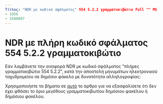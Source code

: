 ```yaml
---
Τίτλος: "NDR με κωδικό σφάλματος" 554 5.2.2 γραμματοκιβώτιο Full "" MS. Author: chrisda Author: chrisda Manager: dansimp MS. Date: 04/21/2020 MS. ακροατήριο: ITPro MS. topic: άρθρο MS. Service: O365-διαχείριση ROBOTs: INDEX, nofollow localization_priority: Normal MS. Custom: 
- 1956
- 3500007
---
```


# <a name="ndr-with-error-code-554-522-mailbox-full"></a>NDR με πλήρη κωδικό σφάλματος 554 5.2.2 γραμματοκιβώτιο

Εάν λαμβάνετε την αναφορά NDR με κωδικό σφάλματος "πλήρες γραμματοκιβώτιο 554 5.2.2", κατά την αποστολή μηνυμάτων ηλεκτρονικού ταχυδρομείου σε δημόσιο φάκελο με δυνατότητα αλληλογραφίας:  

Χρησιμοποιήστε τα βήματα σε [αυτό](https://aka.ms/554522) το άρθρο για να εξασφαλίσετε ότι δεν έχει φθάσει το όριο μεγέθους γραμματοκιβωτίου δημόσιου φακέλου ή δημόσιου φακέλου.

